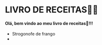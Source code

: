 # LIVRO DE RECEITAS:man_cook:

#### Olá, bem vindo ao meu livro de receitas:wave:!!!

- Strogonofe de frango
- 







